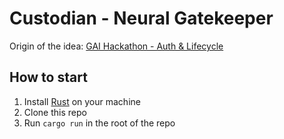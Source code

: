 # Custodian - Neural Gatekeeper

Origin of the idea: [GAI Hackathon - Auth & Lifecycle](https://docs.google.com/presentation/d/10IGwqjFjGvjO8DT3f9sUceRoZRte9P67G-vuUIxbinM)

## How to start

1. Install [Rust](https://www.rust-lang.org/) on your machine
2. Clone this repo
3. Run `cargo run` in the root of the repo